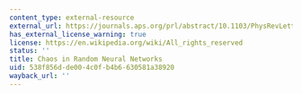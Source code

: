 ```yaml
---
content_type: external-resource
external_url: https://journals.aps.org/prl/abstract/10.1103/PhysRevLett.61.259
has_external_license_warning: true
license: https://en.wikipedia.org/wiki/All_rights_reserved
status: ''
title: Chaos in Random Neural Networks
uid: 538f856d-de00-4c0f-b4b6-630581a38920
wayback_url: ''
---
```

